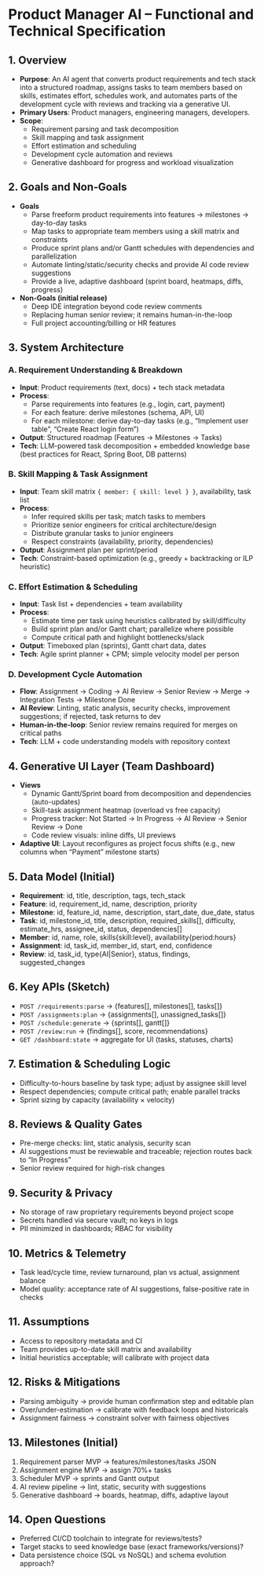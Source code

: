 # Product Manager AI – Functional and Technical Specification

## 1. Overview
- **Purpose**: An AI agent that converts product requirements and tech stack into a structured roadmap, assigns tasks to team members based on skills, estimates effort, schedules work, and automates parts of the development cycle with reviews and tracking via a generative UI.
- **Primary Users**: Product managers, engineering managers, developers.
- **Scope**:
  - Requirement parsing and task decomposition
  - Skill mapping and task assignment
  - Effort estimation and scheduling
  - Development cycle automation and reviews
  - Generative dashboard for progress and workload visualization

## 2. Goals and Non‑Goals
- **Goals**
  - Parse freeform product requirements into features → milestones → day-to-day tasks
  - Map tasks to appropriate team members using a skill matrix and constraints
  - Produce sprint plans and/or Gantt schedules with dependencies and parallelization
  - Automate linting/static/security checks and provide AI code review suggestions
  - Provide a live, adaptive dashboard (sprint board, heatmaps, diffs, progress)
- **Non‑Goals (initial release)**
  - Deep IDE integration beyond code review comments
  - Replacing human senior review; it remains human-in-the-loop
  - Full project accounting/billing or HR features

## 3. System Architecture

### A. Requirement Understanding & Breakdown
- **Input**: Product requirements (text, docs) + tech stack metadata
- **Process**:
  - Parse requirements into features (e.g., login, cart, payment)
  - For each feature: derive milestones (schema, API, UI)
  - For each milestone: derive day-to-day tasks (e.g., “Implement user table”, “Create React login form”)
- **Output**: Structured roadmap (Features → Milestones → Tasks)
- **Tech**: LLM-powered task decomposition + embedded knowledge base (best practices for React, Spring Boot, DB patterns)

### B. Skill Mapping & Task Assignment
- **Input**: Team skill matrix `{ member: { skill: level } }`, availability, task list
- **Process**:
  - Infer required skills per task; match tasks to members
  - Prioritize senior engineers for critical architecture/design
  - Distribute granular tasks to junior engineers
  - Respect constraints (availability, priority, dependencies)
- **Output**: Assignment plan per sprint/period
- **Tech**: Constraint-based optimization (e.g., greedy + backtracking or ILP heuristic)

### C. Effort Estimation & Scheduling
- **Input**: Task list + dependencies + team availability
- **Process**:
  - Estimate time per task using heuristics calibrated by skill/difficulty
  - Build sprint plan and/or Gantt chart; parallelize where possible
  - Compute critical path and highlight bottlenecks/slack
- **Output**: Timeboxed plan (sprints), Gantt chart data, dates
- **Tech**: Agile sprint planner + CPM; simple velocity model per person

### D. Development Cycle Automation
- **Flow**: Assignment → Coding → AI Review → Senior Review → Merge → Integration Tests → Milestone Done
- **AI Review**: Linting, static analysis, security checks, improvement suggestions; if rejected, task returns to dev
- **Human-in-the-loop**: Senior review remains required for merges on critical paths
- **Tech**: LLM + code understanding models with repository context

## 4. Generative UI Layer (Team Dashboard)
- **Views**
  - Dynamic Gantt/Sprint board from decomposition and dependencies (auto-updates)
  - Skill-task assignment heatmap (overload vs free capacity)
  - Progress tracker: Not Started → In Progress → AI Review → Senior Review → Done
  - Code review visuals: inline diffs, UI previews
- **Adaptive UI**: Layout reconfigures as project focus shifts (e.g., new columns when “Payment” milestone starts)

## 5. Data Model (Initial)
- **Requirement**: id, title, description, tags, tech_stack
- **Feature**: id, requirement_id, name, description, priority
- **Milestone**: id, feature_id, name, description, start_date, due_date, status
- **Task**: id, milestone_id, title, description, required_skills[], difficulty, estimate_hrs, assignee_id, status, dependencies[]
- **Member**: id, name, role, skills{skill:level}, availability{period:hours}
- **Assignment**: id, task_id, member_id, start, end, confidence
- **Review**: id, task_id, type{AI|Senior}, status, findings, suggested_changes

## 6. Key APIs (Sketch)
- `POST /requirements:parse` → {features[], milestones[], tasks[]}
- `POST /assignments:plan` → {assignments[], unassigned_tasks[]}
- `POST /schedule:generate` → {sprints[], gantt[]}
- `POST /review:run` → {findings[], score, recommendations}
- `GET /dashboard:state` → aggregate for UI (tasks, statuses, charts)

## 7. Estimation & Scheduling Logic
- Difficulty-to-hours baseline by task type; adjust by assignee skill level
- Respect dependencies; compute critical path; enable parallel tracks
- Sprint sizing by capacity (availability × velocity)

## 8. Reviews & Quality Gates
- Pre-merge checks: lint, static analysis, security scan
- AI suggestions must be reviewable and traceable; rejection routes back to “In Progress”
- Senior review required for high-risk changes

## 9. Security & Privacy
- No storage of raw proprietary requirements beyond project scope
- Secrets handled via secure vault; no keys in logs
- PII minimized in dashboards; RBAC for visibility

## 10. Metrics & Telemetry
- Task lead/cycle time, review turnaround, plan vs actual, assignment balance
- Model quality: acceptance rate of AI suggestions, false-positive rate in checks

## 11. Assumptions
- Access to repository metadata and CI
- Team provides up-to-date skill matrix and availability
- Initial heuristics acceptable; will calibrate with project data

## 12. Risks & Mitigations
- Parsing ambiguity → provide human confirmation step and editable plan
- Over/under-estimation → calibrate with feedback loops and historicals
- Assignment fairness → constraint solver with fairness objectives

## 13. Milestones (Initial)
1) Requirement parser MVP → features/milestones/tasks JSON
2) Assignment engine MVP → assign 70%+ tasks
3) Scheduler MVP → sprints and Gantt output
4) AI review pipeline → lint, static, security with suggestions
5) Generative dashboard → boards, heatmap, diffs, adaptive layout

## 14. Open Questions
- Preferred CI/CD toolchain to integrate for reviews/tests?
- Target stacks to seed knowledge base (exact frameworks/versions)?
- Data persistence choice (SQL vs NoSQL) and schema evolution approach?
